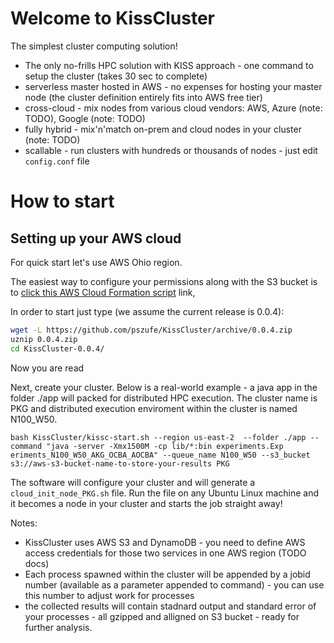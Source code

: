 # Welcome to KissCluster 
The simplest cluster computing solution!
- The only no-frills HPC solution with KISS approach - one command to setup the cluster (takes 30 sec to complete)
- serverless master hosted in AWS - no expenses for hosting your master node (the cluster definition entirely fits into AWS free tier)
- cross-cloud - mix nodes from various cloud vendors: AWS, Azure (note: TODO), Google  (note: TODO)
- fully hybrid - mix'n'match on-prem and cloud nodes in your cluster (note: TODO)
- scallable - run clusters with hundreds or thousands of nodes - just edit `config.conf` file

# How to start

## Setting up your AWS cloud 

For quick start let's use AWS Ohio region.

The easiest way to configure your permissions along with the S3 bucket is to [click this AWS Cloud Formation script](https://us-east-2.console.aws.amazon.com/cloudformation/home?region=us-east-2#/stacks/create/review?templateURL=https://s3.us-east-2.amazonaws.com/szufel-public/kissRoleS3.yaml&stackName=kissc) link,


In order to start just type (we assume the current release is 0.0.4):

```bash
wget -L https://github.com/pszufe/KissCluster/archive/0.0.4.zip
uznip 0.0.4.zip
cd KissCluster-0.0.4/
```

Now you are read

Next, create your cluster. Below is a real-world example - a java app in the folder ./app will packed for distributed HPC execution. The cluster name is PKG and distributed execution enviroment within the cluster is named N100_W50.

`
bash KissCluster/kissc-start.sh --region us-east-2  --folder ./app --command "java -server -Xmx1500M -cp lib/*:bin experiments.Exp eriments_N100_W50_AKG_OCBA_AOCBA" --queue_name N100_W50 --s3_bucket s3://aws-s3-bucket-name-to-store-your-results PKG
`

The software will configure your cluster and will generate a `cloud_init_node_PKG.sh` file. 
Run the file on any Ubuntu Linux machine and it becomes a node in your cluster and starts the job straight away!

Notes:
- KissCluster uses AWS S3 and DynamoDB - you need to define AWS access credentials for those two services in one AWS region (TODO docs)
- Each process spawned within the cluster will be appended by a jobid number (available as a parameter appended to command) - you can use this number to adjust work for processes
- the collected results will contain stadnard output and standard error of your processes - all gzipped and alligned on S3 bucket - ready for further analysis. 


